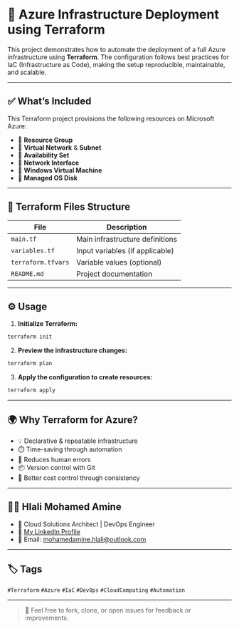 # 🚀 Azure Infrastructure Deployment using Terraform

This project demonstrates how to automate the deployment of a full Azure infrastructure using **Terraform**. The configuration follows best practices for IaC (Infrastructure as Code), making the setup reproducible, maintainable, and scalable.

---

## ✅ What’s Included

This Terraform project provisions the following resources on Microsoft Azure:

- 🔹 **Resource Group**  
- 🔹 **Virtual Network** & **Subnet**  
- 🔹 **Availability Set**  
- 🔹 **Network Interface**  
- 🔹 **Windows Virtual Machine**  
- 🔹 **Managed OS Disk**

---

## 🧩 Terraform Files Structure

| File            | Description                                |
|-----------------|--------------------------------------------|
| `main.tf`       | Main infrastructure definitions            |
| `variables.tf`  | Input variables (if applicable)            |
| `terraform.tfvars` | Variable values (optional)              |
| `README.md`     | Project documentation                      |

---

## ⚙️ Usage

1. **Initialize Terraform:**

```bash
terraform init
```

2. **Preview the infrastructure changes:**

```bash
terraform plan
```

3. **Apply the configuration to create resources:**

```bash
terraform apply
```

---

## 🌍 Why Terraform for Azure?

- 💡 Declarative & repeatable infrastructure
- ⏱️ Time-saving through automation
- 🧯 Reduces human errors
- 📦 Version control with Git
- 💸 Better cost control through consistency

---

## 👨‍💻 Hlali Mohamed Amine

- 💼 Cloud Solutions Architect | DevOps Engineer
- 🔗 [My LinkedIn Profile](https://www.linkedin.com/in/mohamed-amine-hlali/) 
- 📧 Email: mohamedamine.hlali@outlook.com 

---

## 🏷️ Tags

`#Terraform` `#Azure` `#IaC` `#DevOps` `#CloudComputing` `#Automation`

---

> 📌 Feel free to fork, clone, or open issues for feedback or improvements.
